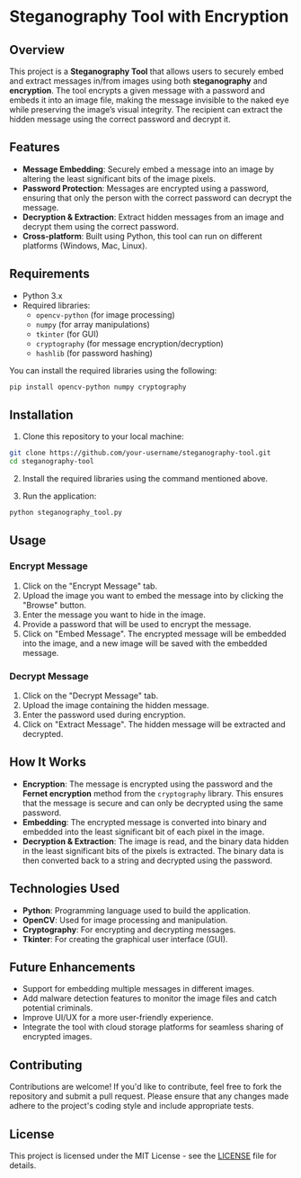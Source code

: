 # Steganography Tool with Encryption

## Overview

This project is a **Steganography Tool** that allows users to securely embed and extract messages in/from images using both **steganography** and **encryption**. The tool encrypts a given message with a password and embeds it into an image file, making the message invisible to the naked eye while preserving the image’s visual integrity. The recipient can extract the hidden message using the correct password and decrypt it.

## Features

- **Message Embedding**: Securely embed a message into an image by altering the least significant bits of the image pixels.
- **Password Protection**: Messages are encrypted using a password, ensuring that only the person with the correct password can decrypt the message.
- **Decryption & Extraction**: Extract hidden messages from an image and decrypt them using the correct password.
- **Cross-platform**: Built using Python, this tool can run on different platforms (Windows, Mac, Linux).

## Requirements

- Python 3.x
- Required libraries:
  - `opencv-python` (for image processing)
  - `numpy` (for array manipulations)
  - `tkinter` (for GUI)
  - `cryptography` (for message encryption/decryption)
  - `hashlib` (for password hashing)

You can install the required libraries using the following:

```bash
pip install opencv-python numpy cryptography
```

## Installation

1. Clone this repository to your local machine:

```bash
git clone https://github.com/your-username/steganography-tool.git
cd steganography-tool
```

2. Install the required libraries using the command mentioned above.

3. Run the application:

```bash
python steganography_tool.py
```

## Usage

### Encrypt Message

1. Click on the "Encrypt Message" tab.
2. Upload the image you want to embed the message into by clicking the "Browse" button.
3. Enter the message you want to hide in the image.
4. Provide a password that will be used to encrypt the message.
5. Click on "Embed Message". The encrypted message will be embedded into the image, and a new image will be saved with the embedded message.

### Decrypt Message

1. Click on the "Decrypt Message" tab.
2. Upload the image containing the hidden message.
3. Enter the password used during encryption.
4. Click on "Extract Message". The hidden message will be extracted and decrypted.

## How It Works

- **Encryption**: The message is encrypted using the password and the **Fernet encryption** method from the `cryptography` library. This ensures that the message is secure and can only be decrypted using the same password.
- **Embedding**: The encrypted message is converted into binary and embedded into the least significant bit of each pixel in the image.
- **Decryption & Extraction**: The image is read, and the binary data hidden in the least significant bits of the pixels is extracted. The binary data is then converted back to a string and decrypted using the password.

## Technologies Used

- **Python**: Programming language used to build the application.
- **OpenCV**: Used for image processing and manipulation.
- **Cryptography**: For encrypting and decrypting messages.
- **Tkinter**: For creating the graphical user interface (GUI).

## Future Enhancements

- Support for embedding multiple messages in different images.
- Add malware detection features to monitor the image files and catch potential criminals.
- Improve UI/UX for a more user-friendly experience.
- Integrate the tool with cloud storage platforms for seamless sharing of encrypted images.

## Contributing

Contributions are welcome! If you'd like to contribute, feel free to fork the repository and submit a pull request. Please ensure that any changes made adhere to the project's coding style and include appropriate tests.

## License

This project is licensed under the MIT License - see the [LICENSE](LICENSE) file for details.
